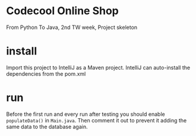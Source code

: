 # Codecool Online Shop

From Python To Java, 2nd TW week, Project skeleton

# install

Import this project to IntelliJ as a Maven project.
IntelliJ can auto-install the dependencies from the pom.xml

# run

Before the first run and every run after testing you should enable
`populateData()` in `Main.java`. Then comment it out to prevent it
adding the same data to the database again.
